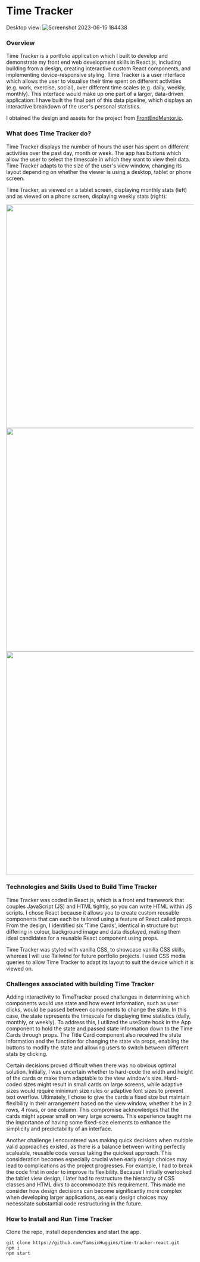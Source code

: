 # Time Tracker
Desktop view:
![Screenshot 2023-06-15 184438](https://github.com/TamsinHuggins/time-tracker-react/assets/32196191/32652160-0732-4ba0-a882-7ef4e0d56c36)

### Overview

Time Tracker is a portfolio application which I built to develop and demonstrate my front end web development skills in React.js, including building from a design, creating interactive custom React components, and implementing device-responsive styling. Time Tracker is a user interface which allows the user to visualise their time spent on different activities (e.g. work, exercise, social), over different time scales (e.g. daily, weekly, monthly). This interface would make up one part of a larger, data-driven application: I have built the final part of this data pipeline, which displays an interactive breakdown of the user's personal statistics.

I obtained the design and assets for the project from [FrontEndMentor.io](https://www.frontendmentor.io/challenges/time-tracking-dashboard-UIQ7167Jw).


### What does Time Tracker do?
Time Tracker displays the number of hours the user has spent on different activities over the past day, month or week. The app has buttons which allow the user to select the timescale in which they want to view their data. Time Tracker adapts to the size of the user's view window, changing its layout depending on whether the viewer is using a desktop, tablet or phone screen.

Time Tracker, as viewed on a tablet screen, displaying monthly stats (left) and as viewed on a phone screen, displaying weekly stats (right):

<img src=https://github.com/TamsinHuggins/time-tracker-react/assets/32196191/b25115cf-a831-4be4-bea6-fbb85ad1c8b7) height="600"> <img src=
https://github.com/TamsinHuggins/time-tracker-react/assets/32196191/3e4cfee7-9704-4801-b535-5e1b2277b88f height="600"> <img src=https://github.com/TamsinHuggins/time-tracker-react/assets/32196191/7fb72c2f-0e21-4e06-8e55-14f0c055b4d5 height="600">


### Technologies and Skills Used to Build Time Tracker

Time Tracker was coded in React.js, which is a front end framework that couples JavaScript (JS) and HTML tightly, so you can write HTML within JS scripts. I chose React because it allows you to create custom reusable components that can each be tailored using a feature of React called props. From the design, I identified six 'Time Cards', identical in structure but differing in colour, background image and data displayed, making them ideal candidates for a reusable React component using props.

Time Tracker was styled with vanilla CSS, to showcase vanilla CSS skills, whereas I will use Tailwind for future portfolio projects. I used CSS media queries to allow Time Tracker to adapt its layout to suit the device which it is viewed on.

### Challenges associated with building Time Tracker

Adding interactivity to TimeTracker posed challenges in determining which components would use state and how event information, such as user clicks, would be passed between components to change the state. In this case, the state represents the timescale for displaying time statistics (daily, monthly, or weekly). To address this, I utilized the useState hook in the App component to hold the state and passed state information down to the Time Cards through props. The Title Card component also received the state information and the function for changing the state via props, enabling the buttons to modify the state and allowing users to switch between different stats by clicking.

Certain decisions proved difficult when there was no obvious optimal solution. Initially, I was uncertain whether to hard-code the width and height of the cards or make them adaptable to the view window's size. Hard-coded sizes might result in small cards on large screens, while adaptive sizes would require minimum size rules or adaptive font sizes to prevent text overflow. Ultimately, I chose to give the cards a fixed size but maintain flexibility in their arrangement based on the view window, whether it be in 2 rows, 4 rows, or one column. This compromise acknowledges that the cards might appear small on very large screens. This experience taught me the importance of having some fixed-size elements to enhance the simplicity and predictability of an interface.

Another challenge I encountered was making quick decisions when multiple valid approaches existed, as there is a balance between writing perfectly scaleable, reusable code versus taking the quickest approach. This consideration becomes especially crucial when early design choices may lead to complications as the project progresses. For example, I had to break the code first in order to improve its flexibility. Because I initially overlooked the tablet view design, I later had to restructure the hierarchy of CSS classes and HTML divs to accommodate this requirement. This made me consider how design decisions can become significantly more complex when developing larger applications, as early design choices may necessitate substantial code restructuring in the future.


### How to Install and Run Time Tracker

Clone the repo, install dependencies and start the app.

``` 
git clone https://github.com/TamsinHuggins/time-tracker-react.git
npm i
npm start
```

